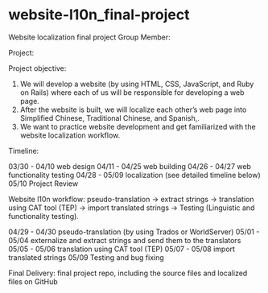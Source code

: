 # website-l10n_final-project
Website localization final project
Group Member: 

Project: 

Project objective: 
1. We will develop a website (by using HTML, CSS, JavaScript, and Ruby on Rails) where each of us will be responsible for developing a web page.
2. After the website is built, we will localize each other’s web page into Simplified Chinese, Traditional Chinese, and Spanish,.
3. We want to practice website development and get familiarized with the website localization workflow.

Timeline: 

03/30 - 04/10   web design
04/11 - 04/25   web building
04/26 - 04/27   web functionality testing
04/28 - 05/09   localization (see detailed timeline below)
05/10           Project Review

Website l10n workflow: 
pseudo-translation → extract strings → translation using CAT tool (TEP) → import translated strings → Testing (Linguistic and functionality testing).

04/29 - 04/30   pseudo-translation (by using Trados or WorldServer)
05/01 - 05/04   externalize and extract strings and send them to the translators
05/05 - 05/06   translation using CAT tool (TEP)
05/07 - 05/08   import translated strings
05/09           Testing and bug fixing

Final Delivery:
final project repo, including the source files and localized files on GitHub 
